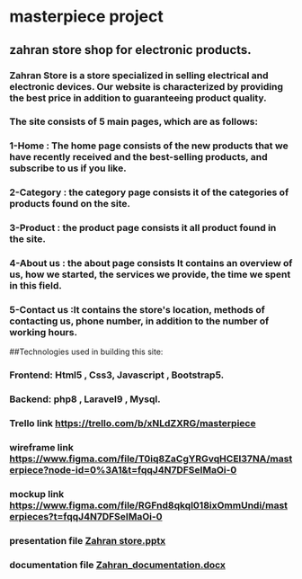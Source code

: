 # masterpiece project

## zahran store shop for electronic products.


### Zahran Store is a store specialized in selling electrical and electronic devices. Our website is characterized by providing the best price in addition to guaranteeing product quality.

### The site consists of 5 main pages, which are as follows:
### 1-Home : The home page consists of the new products that we have recently received and the best-selling products, and subscribe to us if you like.
### 2-Category : the category page consists it of the categories of products found on the site.
### 3-Product : the product page consists it all product found in the site.
### 4-About us : the about page consists It contains an overview of us, how we started, the services we provide, the time we spent in this field.
### 5-Contact us :It contains the store's location, methods of contacting us, phone number, in addition to the number of working hours.

##Technologies used in building this site:
### Frontend: Html5 , Css3, Javascript , Bootstrap5.
### Backend: php8 , Laravel9 , Mysql.

### Trello link https://trello.com/b/xNLdZXRG/masterpiece
### wireframe link https://www.figma.com/file/T0iq8ZaCgYRGvqHCEl37NA/masterpiece?node-id=0%3A1&t=fqqJ4N7DFSeIMaOi-0
### mockup link https://www.figma.com/file/RGFnd8qkql018ixOmmUndi/masterpieces?t=fqqJ4N7DFSeIMaOi-0
### presentation file [Zahran store.pptx](https://github.com/AhmadyZahran/final-project/files/10312879/Zahran.store.pptx)
### documentation file [Zahran_documentation.docx](https://github.com/AhmadyZahran/final-project/files/10312880/Zahran_documentation.docx)
